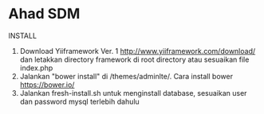 # Ahad SDM
INSTALL
1. Download Yiiframework Ver. 1 http://www.yiiframework.com/download/ dan letakkan directory framework di root directory atau sesuaikan file index.php
2. Jalankan "bower install" di /themes/adminlte/. Cara install bower https://bower.io/
3. Jalankan fresh-install.sh untuk menginstall database, sesuaikan user dan password mysql terlebih dahulu